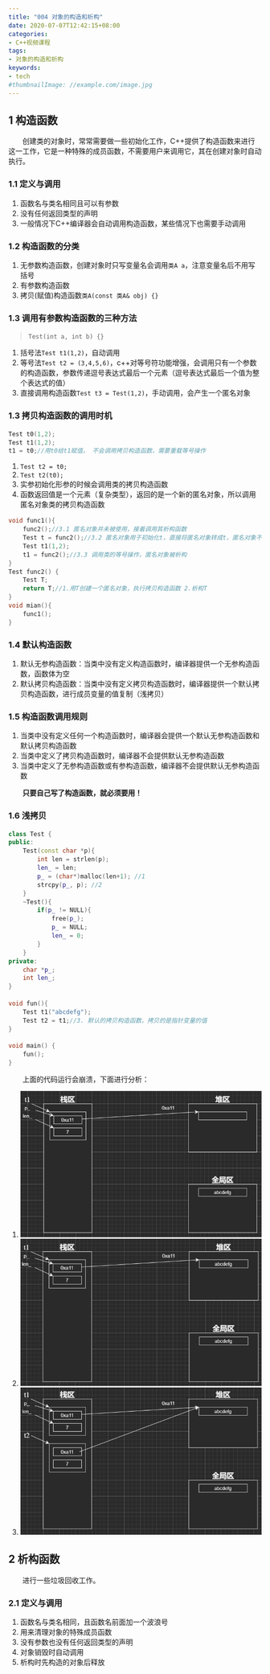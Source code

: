 ```yaml
---
title: "004 对象的构造和析构"
date: 2020-07-07T12:42:15+08:00
categories:
- C++视频课程
tags:
- 对象的构造和析构
keywords:
- tech
#thumbnailImage: //example.com/image.jpg
---
```


<!--more-->
## 1 构造函数

　　创建类的对象时，常常需要做一些初始化工作，C++提供了构造函数来进行这一工作，它是一种特殊的成员函数，不需要用户来调用它，其在创建对象时自动执行。

### 1.1 定义与调用

1. 函数名与类名相同且可以有参数
2. 没有任何返回类型的声明
3. 一般情况下C++编译器会自动调用构造函数，某些情况下也需要手动调用

### 1.2 构造函数的分类

1. 无参数构造函数，创建对象时只写变量名会调用`类A a`，注意变量名后不用写括号
2. 有参数构造函数
3. 拷贝(赋值)构造函数`类A(const 类A& obj) {}`

### 1.3 调用有参数构造函数的三种方法  

> `Test(int a, int b) {}`

1. 括号法`Test t1(1,2)`，自动调用
2. 等号法`Test t2 = (3,4,5,6)`，c++对等号符功能增强，会调用只有一个参数的构造函数，参数传递逗号表达式最后一个元素（逗号表达式最后一个值为整个表达式的值）
3. 直接调用构造函数`Test t3 = Test(1,2)`，手动调用，会产生一个匿名对象

### 1.3 拷贝构造函数的调用时机

```cpp
Test t0(1,2);
Test t1(1,2);
t1 = t0;//用t0给t1赋值， 不会调用拷贝构造函数，需要重载等号操作
```

1. `Test t2 = t0;`
2. `Test t2(t0);`
3. 实参初始化形参的时候会调用类的拷贝构造函数
4. 函数返回值是一个元素（复杂类型），返回的是一个新的匿名对象，所以调用匿名对象类的拷贝构造函数

```cpp
void func1(){
    func2();//3.1 匿名对象并未被使用，接着调用其析构函数
    Test t = func2();//3.2 匿名对象用于初始化t，直接将匿名对象转成t，匿名对象不会被析构，也不会再调用拷贝构造函数
    Test t1(1,2);
    t1 = func2();//3.3 调用类的等号操作，匿名对象被析构
}
Test func2() {
    Test T;
    return T;//1.用T创建一个匿名对象，执行拷贝构造函数 2.析构T
}
void mian(){
    func1();
}
```

### 1.4 默认构造函数

1. 默认无参构造函数：当类中没有定义构造函数时，编译器提供一个无参构造函数，函数体为空
2. 默认拷贝构造函数：当类中没有定义拷贝构造函数时，编译器提供一个默认拷贝构造函数，进行成员变量的值复制（浅拷贝）

### 1.5 构造函数调用规则

1. 当类中没有定义任何一个构造函数时，编译器会提供一个默认无参构造函数和默认拷贝构造函数
2. 当类中定义了拷贝构造函数时，编译器不会提供默认无参构造函数
3. 当类中定义了无参构造函数或有参构造函数，编译器不会提供默认无参构造函数

　　**只要自己写了构造函数，就必须要用！**

### 1.6 浅拷贝

```cpp
class Test {
public:
    Test(const char *p){
        int len = strlen(p);
        len_ = len;
        p_ = (char*)malloc(len+1); //1
        strcpy(p_, p); //2
    }
    ~Test(){
        if(p_ != NULL){
            free(p_);
            p_ = NULL;
            len_ = 0;
        }
    }
private:
    char *p_;
    int len_;
}

void fun(){
    Test t1("abcdefg");
    Test t2 = t1;//3. 默认的拷贝构造函数，拷贝的是指针变量的值
}

void main() {
    fun();
}
```

　　上面的代码运行会崩溃，下面进行分析：

1. ![浅拷贝1](/C++视频课程/004/浅拷贝1.png)
2. ![浅拷贝2](/C++视频课程/004/浅拷贝2.png)
3. ![浅拷贝3](/C++视频课程/004/浅拷贝3.png)

## 2 析构函数

　　进行一些垃圾回收工作。

### 2.1 定义与调用

1. 函数名与类名相同，且函数名前面加一个波浪号
2. 用来清理对象的特殊成员函数
3. 没有参数也没有任何返回类型的声明
4. 对象销毁时自动调用
5. 析构时先构造的对象后释放

